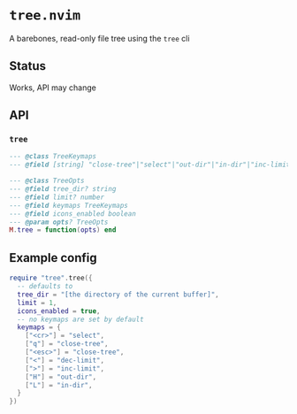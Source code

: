 # `tree.nvim`

A barebones, read-only file tree using the `tree` cli

## Status

Works, API may change

## API

### `tree`
```lua
--- @class TreeKeymaps
--- @field [string] "close-tree"|"select"|"out-dir"|"in-dir"|"inc-limit"|"dec-limit"

--- @class TreeOpts
--- @field tree_dir? string
--- @field limit? number
--- @field keymaps TreeKeymaps
--- @field icons_enabled boolean
--- @param opts? TreeOpts
M.tree = function(opts) end
```

## Example config
```lua
require "tree".tree({
  -- defaults to
  tree_dir = "[the directory of the current buffer]",
  limit = 1,
  icons_enabled = true,
  -- no keymaps are set by default
  keymaps = {
    ["<cr>"] = "select",
    ["q"] = "close-tree",
    ["<esc>"] = "close-tree",
    ["<"] = "dec-limit",
    [">"] = "inc-limit",
    ["H"] = "out-dir",
    ["L"] = "in-dir",
  }
})
```
